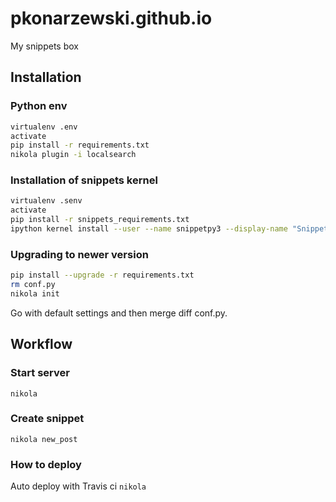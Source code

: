 # pkonarzewski.github.io

My snippets box

## Installation

### Python env

```bash
virtualenv .env
activate
pip install -r requirements.txt
nikola plugin -i localsearch
```

### Installation of snippets kernel

```bash
virtualenv .senv
activate
pip install -r snippets_requirements.txt
ipython kernel install --user --name snippetpy3 --display-name "Snippets (Py3)"
```

### Upgrading to newer version

```bash
pip install --upgrade -r requirements.txt
rm conf.py
nikola init
```

Go with default settings and then merge diff conf.py.

## Workflow

### Start server

`nikola`

### Create snippet

`nikola new_post`

### How to deploy

Auto deploy with Travis ci
`nikola`
